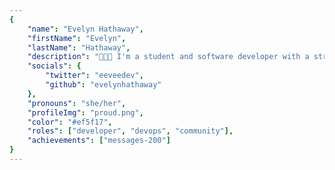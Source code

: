 ```yaml
---
{
	"name": "Evelyn Hathaway",
	"firstName": "Evelyn",
	"lastName": "Hathaway",
	"description": "👩‍💻🌈 I'm a student and software developer with a strong passion for frontend and backend JavaScript and web accessibility.",
	"socials": {
		"twitter": "eeveedev",
		"github": "evelynhathaway"
	},
	"pronouns": "she/her",
	"profileImg": "proud.png",
	"color": "#ef5f17",
	"roles": ["developer", "devops", "community"],
	"achievements": ["messages-200"]
}
---
```

